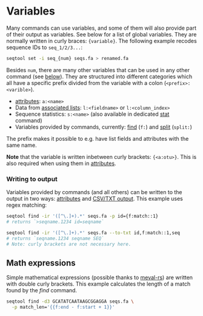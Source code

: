 # Variables

Many commands can use variables, and some of them will
also provide part of their output as variables. See below
for a list of global variables. They are normally written in
curly braces: `{variable}`. The following example recodes
sequence IDs to `seq_1/2/3...`:

```bash
seqtool set -i seq_{num} seqs.fa > renamed.fa
```

Besides `num`, there are many other variables that can be used
in any other command (see [below](#variables-available-to-all-commands)).
They are structured into different categories which all have a specific
prefix divided from the variable with a colon (`<prefix>:<varible>`).

* [attributes](attributes): `a:<name>`
* Data from [associated lists](lists): `l:<fieldname>` or `l:<column_index>`
* Sequence statistics: `s:<name>` (also available in dedicated [stat](stat) command)
* Variables provided by commands, currently: [find](find) (`f:`) and
  [split](split) (`split:`)

The prefix makes it possible to e.g. have list fields and attributes with the
same name.

**Note**  that the variable is written inbetween curly brackets: `{<a:otu>}`.
This is also required when using them in [attributes](#attributes).

### Writing to output

Variables provided by commands (and all others) can be written to the output
in two ways: [attributes](attributes) and [CSV/TXT output](converting).
This example uses regex matching:

```bash
seqtool find -ir '([^\.]+).*' seqs.fa -p id={f:match::1}
# returns `>seqname.1234 id=seqname`

seqtool find -ir '([^\.]+).*' seqs.fa --to-txt id,f:match::1,seq
# returns `seqname.1234 seqname SEQ`
# Note: curly brackets are not necessary here.
```

## Math expressions

Simple mathematical expressions (possible thanks to [meval-rs](https://github.com/rekka/meval-rs))
are written with double curly brackets. This example calculates the length of
a match found by the _find_ command.

```bash
seqtool find -d3 GCATATCAATAAGCGGAGGA seqs.fa \
  -p match_len='{{f:end - f:start + 1}}'
```
